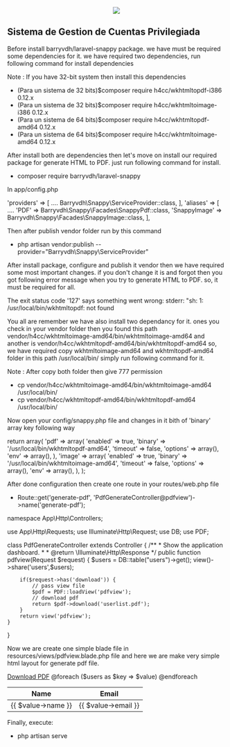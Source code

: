 <p align="center"><img src="https://www.anh.gob.bo/InsideFiles/Noticias/Files/173-1312031613.jpg"></p>


## Sistema de Gestion de Cuentas Privilegiada
Before install barryvdh/laravel-snappy package. we have must be required some dependencies for it. we have required two dependencies, run following command for install dependencies

Note : If you have 32-bit system then install this dependencies

- (Para un sistema de 32 bits)$composer require h4cc/wkhtmltopdf-i386 0.12.x
- (Para un sistema de 32 bits)$composer require h4cc/wkhtmltoimage-i386 0.12.x
- (Para un sistema de 64 bits)$composer require h4cc/wkhtmltopdf-amd64 0.12.x
- (Para un sistema de 64 bits)$composer require h4cc/wkhtmltoimage-amd64 0.12.x

After install both are dependencies then let's move on install our required package for generate HTML to PDF. just run following command for install.

- composer require barryvdh/laravel-snappy

In app/config.php

'providers' => [
	....
	Barryvdh\Snappy\ServiceProvider::class,
],
'aliases' => [
	....
	'PDF' => Barryvdh\Snappy\Facades\SnappyPdf::class,
	'SnappyImage' => Barryvdh\Snappy\Facades\SnappyImage::class,
],

Then after publish vendor folder run by this command


- php artisan vendor:publish --provider="Barryvdh\Snappy\ServiceProvider"

After install package, configure and publish it vendor then we have required some most important changes. if you don't change it is and forgot then you got following error message when you try to generate HTML to PDF. so, it must be required for all.


The exit status code '127' says something went wrong:
stderr: "sh: 1: /usr/local/bin/wkhtmltopdf: not found

You all are remember we have also install two dependancy for it. ones you check in your vendor folder then you found this path vendor/h4cc/wkhtmltoimage-amd64/bin/wkhtmltoimage-amd64 and another is vendor/h4cc/wkhtmltopdf-amd64/bin/wkhtmltopdf-amd64 so, we have required copy wkhtmltoimage-amd64 and wkhtmltopdf-amd64 folder in this path /usr/local/bin/ simply run following command for it.

Note : After copy both folder then give 777 permission


- cp vendor/h4cc/wkhtmltoimage-amd64/bin/wkhtmltoimage-amd64 /usr/local/bin/
- cp vendor/h4cc/wkhtmltopdf-amd64/bin/wkhtmltopdf-amd64 /usr/local/bin/


Now open your config/snappy.php file and changes in it bith of 'binary' array key following way


return array(
    'pdf' => array(
        'enabled' => true,
        'binary'  => '/usr/local/bin/wkhtmltopdf-amd64',
        'timeout' => false,
        'options' => array(),
        'env'     => array(),
    ),
    'image' => array(
        'enabled' => true,
        'binary'  => '/usr/local/bin/wkhtmltoimage-amd64',
        'timeout' => false,
        'options' => array(),
        'env'     => array(),
    ),
);


After done configuration then create one route in your routes/web.php file


- Route::get('generate-pdf', 'PdfGenerateController@pdfview')->name('generate-pdf');



namespace App\Http\Controllers;

use App\Http\Requests;
use Illuminate\Http\Request;
use DB;
use PDF;

class PdfGenerateController extends Controller
{
    /**
     * Show the application dashboard.
     *
     * @return \Illuminate\Http\Response
     */
    public function pdfview(Request $request)
    {
        $users = DB::table("users")->get();
        view()->share('users',$users);

        if($request->has('download')) {
        	// pass view file
            $pdf = PDF::loadView('pdfview');
            // download pdf
            return $pdf->download('userlist.pdf');
        }
        return view('pdfview');
    }
}


Now we are create one simple blade file in resources/views/pdfview.blade.php file and here we are make very simple html layout for generate pdf file.

<!DOCTYPE html>
<html>
<head>
	<title>User list - PDF</title>
	<link rel="stylesheet" type="text/css" href="https://maxcdn.bootstrapcdn.com/bootstrap/3.3.7/css/bootstrap.min.css">
</head>
<body>
<div class="container">
	<a href="{{ route('generate-pdf',['download'=>'pdf']) }}">Download PDF</a>
	<table class="table table-bordered">
		<thead>
			<th>Name</th>
			<th>Email</th>
		</thead>
		<tbody>
			@foreach ($users as $key => $value)
			<tr>
				<td>{{ $value->name }}</td>
				<td>{{ $value->email }}</td>
			</tr>
			@endforeach
		</tbody>
	</table>
</div>
</body>
</html>



Finally, execute: 
- php artisan serve
